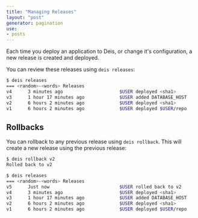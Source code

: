 ```yaml
---
title: "Managing Releases"
layout: "post"
generator: pagination
use:
- posts
---
```


Each time you deploy an application to Deis, or change it's configuration, a new release is created and deployed.

You can review these releases using `deis releases`:

```sh
$ deis releases
=== <random>-<words> Releases
v4      3 minutes ago                     $USER deployed <sha1>
v3      1 hour 17 minutes ago             $USER added DATABASE_HOST
v2      6 hours 2 minutes ago             $USER deployed <sha1>
v1      6 hours 2 minutes ago             $USER deployed $USER/repo
```

## Rollbacks

You can rollback to any previous release using `deis rollback`. This will create a new release using the previous release:

```sh
$ deis rollback v2
Rolled back to v2

$ deis releases
=== <random>-<words> Releases
v5      Just now                          $USER rolled back to v2
v4      3 minutes ago                     $USER deployed <sha1>
v3      1 hour 17 minutes ago             $USER added DATABASE_HOST
v2      6 hours 2 minutes ago             $USER deployed <sha1>
v1      6 hours 2 minutes ago             $USER deployed $USER/repo
```

